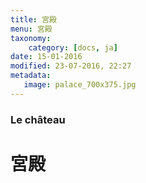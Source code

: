 ```yaml
---
title: 宮殿
menu: 宮殿
taxonomy:
    category: [docs, ja]
date: 15-01-2016
modified: 23-07-2016, 22:27
metadata:
   image: palace_700x375.jpg
---
```

### Le château

# 宮殿